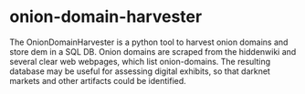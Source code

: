 # onion-domain-harvester
The OnionDomainHarvester is a python tool to harvest onion domains and store dem in a SQL DB. Onion domains are scraped from the hiddenwiki and several clear web webpages, which list onion-domains. The resulting database may be useful for assessing digital exhibits, so that darknet markets and other artifacts could be identified.
